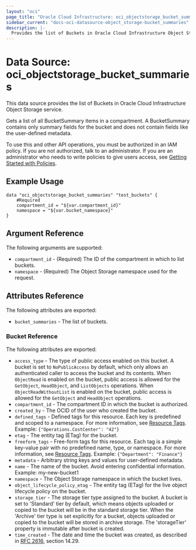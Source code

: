 ```yaml
---
layout: "oci"
page_title: "Oracle Cloud Infrastructure: oci_objectstorage_bucket_summaries"
sidebar_current: "docs-oci-datasource-object_storage-bucket_summaries"
description: |-
  Provides the list of Buckets in Oracle Cloud Infrastructure Object Storage service
---
```


# Data Source: oci_objectstorage_bucket_summaries
This data source provides the list of Buckets in Oracle Cloud Infrastructure Object Storage service.

Gets a list of all BucketSummary items in a compartment. A BucketSummary contains only summary fields for the bucket
and does not contain fields like the user-defined metadata.

To use this and other API operations, you must be authorized in an IAM policy. If you are not authorized,
talk to an administrator. If you are an administrator who needs to write policies to give users access, see
[Getting Started with Policies](https://docs.cloud.oracle.com/iaas/Content/Identity/Concepts/policygetstarted.htm).


## Example Usage

```hcl
data "oci_objectstorage_bucket_summaries" "test_buckets" {
	#Required
	compartment_id = "${var.compartment_id}"
	namespace = "${var.bucket_namespace}"
}
```

## Argument Reference

The following arguments are supported:

* `compartment_id` - (Required) The ID of the compartment in which to list buckets.
* `namespace` - (Required) The Object Storage namespace used for the request.


## Attributes Reference

The following attributes are exported:

* `bucket_summaries` - The list of buckets.

### Bucket Reference

The following attributes are exported:

* `access_type` - The type of public access enabled on this bucket. A bucket is set to `NoPublicAccess` by default, which only allows an authenticated caller to access the bucket and its contents. When `ObjectRead` is enabled on the bucket, public access is allowed for the `GetObject`, `HeadObject`, and `ListObjects` operations. When `ObjectReadWithoutList` is enabled on the bucket, public access is allowed for the `GetObject` and `HeadObject` operations. 
* `compartment_id` - The compartment ID in which the bucket is authorized.
* `created_by` - The OCID of the user who created the bucket.
* `defined_tags` - Defined tags for this resource. Each key is predefined and scoped to a namespace. For more information, see [Resource Tags](https://docs.cloud.oracle.com/iaas/Content/General/Concepts/resourcetags.htm). Example: `{"Operations.CostCenter": "42"}` 
* `etag` - The entity tag (ETag) for the bucket.
* `freeform_tags` - Free-form tags for this resource. Each tag is a simple key-value pair with no predefined name, type, or namespace. For more information, see [Resource Tags](https://docs.cloud.oracle.com/iaas/Content/General/Concepts/resourcetags.htm). Example: `{"Department": "Finance"}` 
* `metadata` - Arbitrary string keys and values for user-defined metadata.
* `name` - The name of the bucket. Avoid entering confidential information. Example: my-new-bucket1 
* `namespace` - The Object Storage namespace in which the bucket lives.
* `object_lifecycle_policy_etag` - The entity tag (ETag) for the live object lifecycle policy on the bucket.
* `storage_tier` - The storage tier type assigned to the bucket. A bucket is set to 'Standard' tier by default, which means objects uploaded or copied to the bucket will be in the standard storage tier. When the 'Archive' tier type is set explicitly for a bucket, objects uploaded or copied to the bucket will be stored in archive storage. The 'storageTier' property is immutable after bucket is created. 
* `time_created` - The date and time the bucket was created, as described in [RFC 2616](https://tools.ietf.org/rfc/rfc2616), section 14.29.

